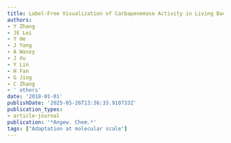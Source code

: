 ```yaml
---
title: Label-Free Visualization of Carbapenemase Activity in Living Bacteria
authors:
- Y Zhang
- JE Lei
- Y He
- J Yang
- A Wasey
- J Xu
- Y Lin
- H Fan
- G Jing
- C Zhang
- ' others'
date: '2018-01-01'
publishDate: '2025-05-26T13:36:33.910733Z'
publication_types:
- article-journal
publication: '*Angew. Chem.*'
tags: ["Adaptation at molecular scale"]
---
```


